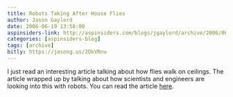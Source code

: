 ```yaml
---
title: Robots Taking After House Flies
author: Jason Gaylord
date: 2006-06-19 13:58:00
aspinsiders-link: http://aspinsiders.com/blogs/jgaylord/archive/2006/06/19/71.aspx
categories: [aspinsiders-blog]
tags: [archive]
bitly: https://jasong.us/2DkVRnu
---
```


I just read an interesting article talking about how flies walk on ceilings. The article wrapped up by talking about how scientists and engineers are looking into this with robots. You can read the article [here](http://msnbc.msn.com/id/13307121/?GT1=8211).